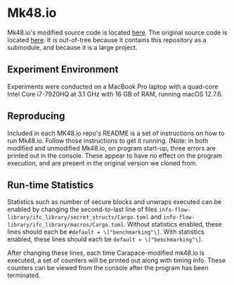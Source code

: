 # Mk48.io
Mk48.io's modified source code is located [here](https://github.com/PLaSSticity/mk48-ifc). The original source code is located [here](https://github.com/SoftbearStudios/mk48).
It is out-of-tree because it contains this repository as a submodule, and
because it is a large project.

## Experiment Environment
Experiments were conducted on a MacBook Pro laptop with a quad-core Intel Core i7-7920HQ at 3.1 GHz with 16 GB of RAM, running macOS 12.7.6.

## Reproducing
Included in each MK48.io repo's README is a set of instructions on how to run Mk48.io. Follow those instructions to get it running. (Note: in both modified and unmodified Mk48.io, on program start-up, three errors are printed out in the console. These appear to have no effect on the program execution, and are present in the original version we cloned from.

## Run-time Statistics
Statistics such as number of secure blocks and unwraps executed can be enabled by changing the second-to-last line of files `info-flow-library/ifc_library/secret_structs/Cargo.toml` and `info-flow-library/ifc_library/macros/Cargo.toml`. Without statistics enabled, these lines should each be `#default = \["benchmarking"\]`. With statistics enabled, these lines should each be `default = \["benchmarking"\]`.

After changing these lines, each time Carapace-modified mk48.io is executed, a set of counters will be printed out along with timing info. These counters can be viewed from the console after the program has been terminated.
